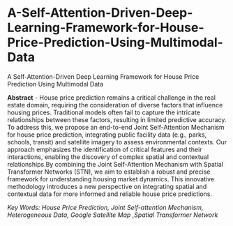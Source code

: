 # A-Self-Attention-Driven-Deep-Learning-Framework-for-House-Price-Prediction-Using-Multimodal-Data
A Self-Attention-Driven Deep Learning Framework for House Price Prediction Using Multimodal Data


**Abstract** - House price prediction remains a critical challenge in the real estate domain, requiring the consideration of diverse factors that influence housing prices. Traditional models often fail to capture the intricate relationships between these factors, resulting in limited predictive accuracy. To address this, we propose an end-to-end Joint Self-Attention Mechanism for house price prediction, integrating public facility data (e.g., parks, schools, transit) and satellite imagery to assess environmental contexts. Our approach emphasizes the identification of critical features and their interactions, enabling the discovery of complex spatial and contextual relationships.By combining the Joint Self-Attention Mechanism with Spatial Transformer Networks (STN), we aim to establish a robust and precise framework for understanding housing market dynamics. This innovative methodology introduces a new perspective on integrating spatial and contextual data for more informed and reliable house price predictions.

_Key Words: House Price Prediction, Joint Self-attention Mechanism, Heterogeneous Data, Google Satellite Map ,Spatial Transformer Network_
